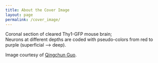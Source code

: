 ```yaml
---
title: About the Cover Image
layout: page
permalink: /cover_image/
---
```


Coronal section of cleared Thy1-GFP mouse brain;<br>
Neurons at different depths are coded with pseudo-colors from red to purple (superficial --> deep).

Image courtesy of [Qingchun Guo](http://www.cibr.ac.cn/#/science/team/detail/53). 
